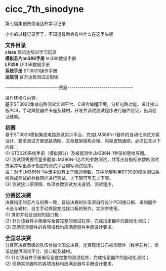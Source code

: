 # cicc_7th_sinodyne
第七届集创赛信诺达杯学习记录

小小的过程记录罢了，不知道最后会有些什么在这里头呢

<big>**文件目录**</big>  
**class**  信诺达培训学习记录  
**模拟芯片lm386手册**  lm386数据手册  
**LF356**  LF356数据手册  
**系统手册**  ST3020操作手册  
**运放包**  官方运放测试适配板  

---------------------------赛题---------------------------------

操作环境与内容:  
基于ST3020集成电路测试实训平台、C语言编程环境，分析电路功能、设计接口板PCB，手动焊接器件卡座及辅材，开发并调试测试程序进行器件验证，出具验证结果。  

<big>**初赛**</big>  
基于ST3020模拟集成电路测试实训平台，完成LM386N-1器件的自动化测试方案设计，要求测试方案思路清晰、文档框架结构合理、内容逻辑通顺，必须包含以下内容：   
(1) ST3020系统手册（模拟部分）及被器测件LM386N-1手册的思维导图。  
(2) 测试项需要尽量多覆盖LM386N-1芯片的参数测试，并写出各指标参数的测试方案并写出基于指定的测试平台编写测试程序。  
       注：对于LM386N-1手册中没有上下限的参数，其中能够利用ST3020模拟测试系统完成测试的参数同样进行测试，上下限可写无上下限。  
(3) 测试接口原理图、每项参数测试方法说明、测试程序。  

<big>**分赛区决赛**</big>   
决赛指定的芯片与初赛一致，晋级决赛的队伍须自行设计PCB接口板、采购器件卡座与辅材，自主手动焊接完成接口板的制作，实测中使用。  
(1) 携带并验证自制的接口板；  
(2) 针对该器件手册编写全套完整的测试程序，完成指定器件的自动化测试；  
(3) 现场实测器件的各项指标均应满足器件手册设计要求。  
 
<big>**全国总决赛**</big>   
分赛区决赛晋级的队伍参加全国总决赛，比赛现场公布被测器件（数字芯片），信诺达提供测试平台、接口板及辅材。  
(1) 针对该器件手册编写全套完整的测试程序，完成指定器件的自动化测试；  
(2) 现场实测器件的各项指标均应满足器件手册设计要求。  
